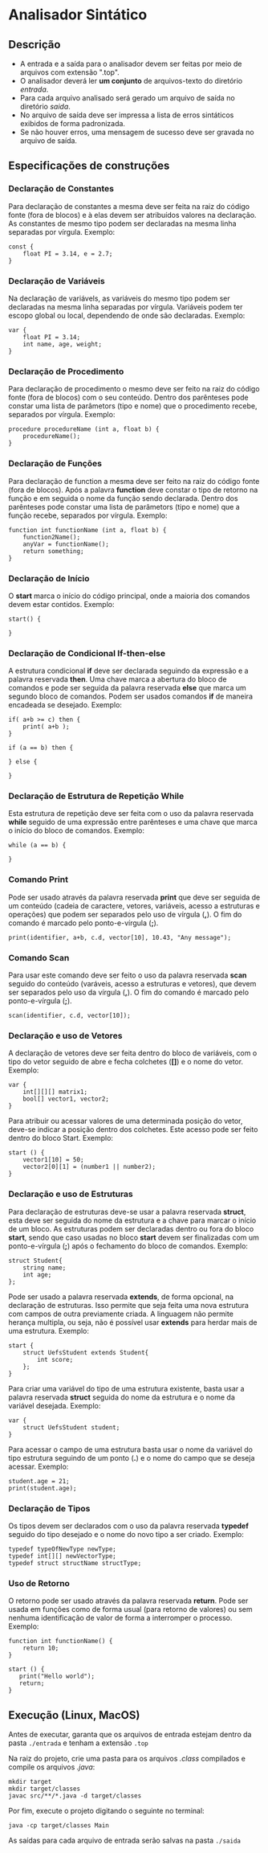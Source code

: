 # Analisador Sintático

## Descrição
- A entrada e a saída para o analisador devem ser feitas por meio de arquivos com extensão ".top".
- O analisador deverá ler **um conjunto** de arquivos-texto do diretório *entrada*.
- Para cada arquivo analisado será gerado um arquivo de saída no diretório *saida*.
- No arquivo de saída deve ser impressa a lista de erros sintáticos exibidos de forma padronizada.
- Se não houver erros, uma mensagem de sucesso deve ser gravada no arquivo de saída.

## Especificações de construções

### Declaração de Constantes
Para declaração de constantes a mesma deve ser feita na raiz do código fonte (fora de blocos) e à elas devem ser atribuídos valores na declaração. As constantes de mesmo tipo podem ser declaradas na mesma linha separadas por vírgula. Exemplo:
```
const {
    float PI = 3.14, e = 2.7;
}
```

### Declaração de Variáveis
Na declaração de variávels, as variáveis do mesmo tipo podem ser declaradas na mesma linha separadas por vírgula. Variáveis podem ter escopo global ou local, dependendo de onde são declaradas. Exemplo:
```
var {
    float PI = 3.14;
    int name, age, weight;        
}
```

### Declaração de Procedimento
Para declaração de procedimento o mesmo deve ser feito na raiz do código fonte (fora de blocos) com o seu conteúdo. Dentro dos parênteses pode constar uma lista de parâmetors (tipo e nome) que o procedimento recebe, separados por vírgula. Exemplo:
```
procedure procedureName (int a, float b) {
    procedureName();
}
```

### Declaração de Funções
Para declaração de function a mesma deve ser feito na raiz do código fonte (fora de blocos). Após a palavra **function** deve constar o tipo de retorno na função e em seguida o nome da função sendo declarada. Dentro dos parênteses pode constar uma lista de parâmetors (tipo e nome) que a função recebe, separados por vírgula. Exemplo:
```
function int functionName (int a, float b) {
    function2Name();
    anyVar = functionName();
    return something;
}
```

### Declaração de Início
O **start** marca o início do código principal, onde a maioria dos comandos devem estar contidos. Exemplo:
```
start() {
    
}
```

### Declaração de Condicional If-then-else
A estrutura condicional **if** deve ser declarada seguindo da expressão e a palavra reservada **then**. Uma chave marca a abertura do bloco de comandos e pode ser seguida da palavra reservada **else** que marca um segundo bloco de comandos. Podem ser usados comandos **if** de maneira encadeada se desejado. Exemplo:
```
if( a+b >= c) then {
    print( a+b );
}
```
```
if (a == b) then {

} else {

}
```

### Declaração de Estrutura de Repetição While
Esta estrutura de repetição deve ser feita com o uso da palavra reservada **while** seguido de uma expressão entre parênteses e uma chave que marca o início do bloco de comandos. Exemplo:
```
while (a == b) {

}
```

### Comando Print
Pode ser usado através da palavra reservada **print** que deve ser seguida de um conteúdo (cadeia de caractere, vetores, variáveis, acesso a estruturas e operações) que podem ser separados pelo uso de vírgula (**,**). O fim do comando é marcado pelo ponto-e-vírgula (**;**).

```
print(identifier, a+b, c.d, vector[10], 10.43, "Any message");
```

### Comando Scan
Para usar este comando deve ser feito o uso da palavra reservada **scan** seguido do conteúdo (varáveis, acesso a estruturas e vetores), que devem ser separados pelo uso da vírgula (**,**). O fim do comando é marcado pelo ponto-e-vírgula (**;**).
``` 
scan(identifier, c.d, vector[10]);
```

### Declaração e uso de Vetores
A declaração de vetores deve ser feita dentro do bloco de variáveis, com o tipo do vetor seguido de abre e fecha colchetes (**[]**) e o nome do vetor. Exemplo:
```
var {
    int[][][] matrix1;
    bool[] vector1, vector2;
}
```
Para atribuir ou acessar valores de uma determinada posição do vetor, deve-se indicar a posição dentro dos colchetes. Este acesso pode ser feito dentro do bloco Start. Exemplo:
```
start () {
    vector1[10] = 50;
    vector2[0][1] = (number1 || number2);
}
```

### Declaração e uso de Estruturas

Para declaração de estruturas deve-se usar a palavra reservada **struct**, esta deve ser seguida do nome da estrutura e a chave para marcar o início de um bloco. As estruturas podem ser declaradas dentro ou fora do bloco **start**, sendo que caso usadas no bloco **start** devem ser finalizadas com um ponto-e-vírgula (**;**) após o fechamento do bloco de comandos. Exemplo:

```
struct Student{
    string name;
    int age;        
};

```
Pode ser usado a palavra reservada **extends**, de forma opcional, na declaração de estruturas. Isso permite que seja feita uma nova estrutura com campos de outra previamente criada. A linguagem não permite herança multipla, ou seja, não é possível usar **extends** para herdar mais de uma estrutura. Exemplo:
```
start {
    struct UefsStudent extends Student{
        int score;
    };
}
```
Para criar uma variável do tipo de uma estrutura existente, basta usar a palavra reservada **struct** seguida do nome da estrutura e o nome da variável desejada. Exemplo:
```
var {
    struct UefsStudent student;
}
```
Para acessar o campo de uma estrutura basta usar o nome da variável do tipo estrutura seguindo de um ponto (**.**) e o nome do campo que se deseja acessar. Exemplo:
```
student.age = 21;
print(student.age);
```
### Declaração de Tipos
Os tipos devem ser declarados com o uso da palavra reservada **typedef** seguido do tipo desejado e o nome do novo tipo a ser criado. Exemplo:

```
typedef typeOfNewType newType;
typedef int[][] newVectorType;
typedef struct structName structType;
```

### Uso de Retorno
O retorno pode ser usado através da palavra reservada **return**. Pode ser usada em funções como de forma usual (para retorno de valores) ou sem nenhuma identificação de valor de forma a interromper o processo. Exemplo:
```
function int functionName() {
    return 10;
}

start () {
   print("Hello world");
   return;
}
```

## Execução (Linux, MacOS)

Antes de executar, garanta que os arquivos de entrada estejam dentro da pasta `./entrada` e tenham a extensão `.top`

Na raiz do projeto, crie uma pasta para os arquivos *.class* compilados e compile os arquivos *.java*:

```
mkdir target
mkdir target/classes
javac src/**/*.java -d target/classes
```

Por fim, execute o projeto digitando o seguinte no terminal:

```
java -cp target/classes Main
```

As saídas para cada arquivo de entrada serão salvas na pasta `./saida`